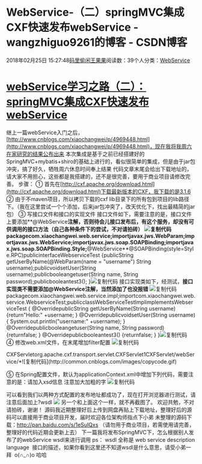 
# WebService-（二）springMVC集成CXF快速发布webService - wangzhiguo9261的博客 - CSDN博客


2018年02月25日 15:27:48[码里偷闲王果果](https://me.csdn.net/wangzhiguo9261)阅读数：39个人分类：[WebService](https://blog.csdn.net/wangzhiguo9261/article/category/7466010)



# [webService学习之路（二）：springMVC集成CXF快速发布webService](http://www.cnblogs.com/xiaochangwei/p/5399507.html)
继上一篇webService入门之后，[http://www.cnblogs.com/xiaochangwei/p/4969448.html](http://www.cnblogs.com/xiaochangwei/p/4969448.html)，现在我将我周六在家研究的结果公布出来
本次集成是基于之前已经搭建好的SpringMVC+mybatis+shiro的基础上进行的，看似很简单的集成，但是由于jar包冲突，搞了好久，牺牲周六休息时间奉上结果
代码文章末尾会给出下载地址的，请大家不用担心，这些都是我搭建的，还不是很完善，要用于商业项目请修改完善。
步骤：
① 首先在[http://cxf.apache.org/download.html](http://cxf.apache.org/download.html)下载最新版本的CXF，我下载的是3.1.6
② 由于不maven项目，所以拷贝下载的cxf lib目录下的所有包到项目的lib路径下。（我在这里尝试一个个添加，后来jar包冲突了，改天优化下，找出最精简的jar包）
③ 写接口文件和接口的实现文件
接口文件如下，需要注意的是，接口文件上要添加**@WebService**注解，**否则待会儿接口发布后，有这个服务，却没有可供调用的接口方法**（自己各种条件下的尝试，不对请拍砖）
![复制代码](http://common.cnblogs.com/images/copycode.gif)
packagecom.xiaochangwei.web.service;importjavax.jws.WebParam;importjavax.jws.WebService;importjavax.jws.soap.SOAPBinding;importjavax.jws.soap.SOAPBinding.Style;**@WebService**@SOAPBinding(style=Style.RPC)publicinterfaceWebserviceTest {publicString getUserByName(@WebParam(name = "username") String username);publicvoidsetUser(String username);publicbooleangetuser(String name, String password);publicbooleantest3();
}![复制代码](http://common.cnblogs.com/images/copycode.gif)
接口实现类如下，经测试，**接口实现类不需要添加@WebService注解，当然添加了也没报错**
![复制代码](http://common.cnblogs.com/images/copycode.gif)
packagecom.xiaochangwei.web.service.impl;importcom.xiaochangwei.web.service.WebserviceTest;publicclassWebServiceTestImplimplementsWebserviceTest {
    @OverridepublicString getUserByName(String username) {return"Hello:" +username;
    }
    @OverridepublicvoidsetUser(String username) {
        System.out.println("username:" +username);
    }
    @Overridepublicbooleangetuser(String name, String password) {returnfalse;
    }
    @Overridepublicbooleantest3() {returnfalse;
    }
}![复制代码](http://common.cnblogs.com/images/copycode.gif)
④ 修改web.xml文件，在末尾增加filter配置
![复制代码](http://common.cnblogs.com/images/copycode.gif)
<!--cxf服务启动servlet--><servlet><servlet-name>CXFServlet</servlet-name><servlet-class>org.apache.cxf.transport.servlet.CXFServlet</servlet-class><load-on-startup>1</load-on-startup></servlet><servlet-mapping><servlet-name>CXFServlet</servlet-name><url-pattern>/webService/*</url-pattern></servlet-mapping>![复制代码](http://common.cnblogs.com/images/copycode.gif)
⑤ 在Spring配置文件，默认为applicationContext.xml中增加下列代码，需要注意的是：请加入xsd信息 注意加大加粗的字
![复制代码](http://common.cnblogs.com/images/copycode.gif)
<?xml version="1.0" encoding="UTF-8"?><beansxmlns="http://www.springframework.org/schema/beans"xmlns:context="http://www.springframework.org/schema/context"xmlns:xsi="http://www.w3.org/2001/XMLSchema-instance"xmlns:aop="http://www.springframework.org/schema/aop"xmlns:tx="http://www.springframework.org/schema/tx"xmlns:p="http://www.springframework.org/schema/p"xmlns:util="http://www.springframework.org/schema/util"xmlns:jdbc="http://www.springframework.org/schema/jdbc"xmlns:cache="http://www.springframework.org/schema/cache"**xmlns:jaxws="http://cxf.apache.org/jaxws"    xmlns:soap="http://cxf.apache.org/bindings/soap"**xsi:schemaLocation="
    http://www.springframework.org/schema/context
    http://www.springframework.org/schema/context/spring-context.xsd
    http://www.springframework.org/schema/beans
    http://www.springframework.org/schema/beans/spring-beans.xsd
    http://www.springframework.org/schema/tx
    http://www.springframework.org/schema/tx/spring-tx.xsd
    http://www.springframework.org/schema/jdbc
    http://www.springframework.org/schema/jdbc/spring-jdbc.xsd
    http://www.springframework.org/schema/cache
    http://www.springframework.org/schema/cache/spring-cache.xsd
    http://www.springframework.org/schema/aop
    http://www.springframework.org/schema/aop/spring-aop.xsd
    http://www.springframework.org/schema/util
    http://www.springframework.org/schema/util/spring-util.xsd
    http://cxf.apache.org/bindings/soap 
    http://cxf.apache.org/schemas/configuration/soap.xsd**http://cxf.apache.org/jaxws 
    http://cxf.apache.org/schemas/jaxws.xsd**"><!--引入CXF配置文件，低版本还需引入其他两个文件--><importresource="classpath:META-INF/cxf/cxf.xml"/><!-- 配置方式1注意：serviceClass为接口类并非实现类--><jaxws:serverserviceClass="com.xiaochangwei.web.service.WebserviceTest"address="/webSerciceTest_service_jaxws"></jaxws:server><!--配置方式2    注意：implementor为接口的具体实现类--><jaxws:endpointimplementor="com.xiaochangwei.web.service.impl.WebServiceTestImpl"address="/webSerciceTest_endpoint"></jaxws:endpoint>![复制代码](http://common.cnblogs.com/images/copycode.gif)
上面我提供了两种配置方式，请留意注意事项，
serviceClass ： 配置的为接口定义类implementor  ： 配置的为接口的实现类，且接口实现类上面不需要增加@WebService注解标签⑥ 启动tomcat并测试，启动时留意控制台可以查看配置是否可供调用。
我的启动日志如下：
![](https://images2015.cnblogs.com/blog/658609/201604/658609-20160416213923520-411459308.png)
可以看到我们以两种方式配置的发布地址都成功了，现在打开浏览器进行测试，请注意后面加上?wsdl
![](https://images2015.cnblogs.com/blog/658609/201604/658609-20160416214154395-1184197073.png)
另一个和上面这个一样，就不再截图了。
欢迎共勉，不对请拍砖，谢谢！
源码我近期整理好后上传到网盘再贴上下载地址，整理好后的源码可以直接用于商业项目开发，届时欢迎各位架构师指点下小弟
未整理的源码下载：http://pan.baidu.com/s/1eSuIQxs （请勿用于商业项目，若需使用请完善，整理好的代码近期会更新上去）
下一篇我将发布SpringMVC下，怎么根据别人发布了的webService wsdl来进行调用
ps： wsdl 全称是 web service description language  接口的描述，如果你看到这里还不知道wsdl是什么意思，请受小弟一拜  o(∩_∩)o 哈哈


